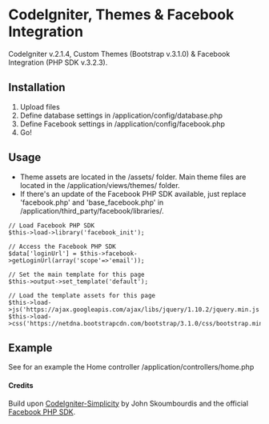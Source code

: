 CodeIgniter, Themes & Facebook Integration
=

CodeIgniter v.2.1.4, Custom Themes (Bootstrap v.3.1.0) &amp; Facebook Integration (PHP SDK v.3.2.3).

## Installation

1. Upload files
2. Define database settings in /application/config/database.php
3. Define Facebook settings in /application/config/facebook.php
4. Go!

## Usage

* Theme assets are located in the /assets/ folder. Main theme files are located in the /application/views/themes/ folder.
* If there's an update of the Facebook PHP SDK available, just replace 'facebook.php' and 'base_facebook.php' in /application/third_party/facebook/libraries/.


```
// Load Facebook PHP SDK
$this->load->library('facebook_init');

// Access the Facebook PHP SDK
$data['loginUrl'] = $this->facebook->getLoginUrl(array('scope'=>'email'));
```

```
// Set the main template for this page
$this->output->set_template('default');

// Load the template assets for this page
$this->load->js('https://ajax.googleapis.com/ajax/libs/jquery/1.10.2/jquery.min.js');
$this->load->css('https://netdna.bootstrapcdn.com/bootstrap/3.1.0/css/bootstrap.min.css');
```

## Example

See for an example the Home controller /application/controllers/home.php

#### Credits

Build upon [CodeIgniter-Simplicity](https://github.com/scoumbourdis/codeigniter-simplicity) by John Skoumbourdis and the official [Facebook PHP SDK](https://github.com/facebook/facebook-php-sdk).